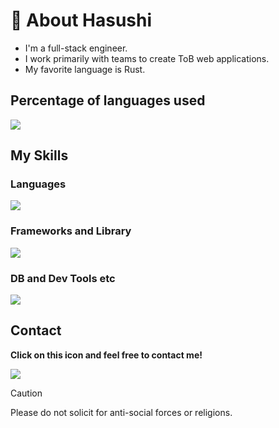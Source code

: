 # 👀 About Hasushi

- I'm a full-stack engineer.
- I work primarily with teams to create ToB web applications.
- My favorite language is Rust.


## Percentage of languages used
![](https://github-readme-stats.vercel.app/api/top-langs?username=Hasushi&show_icons=true&locale=en&layout=compact)

## My Skills

### Languages
<img src="https://skillicons.dev/icons?i=bash,html,css,js,typescript,go,c,cpp,rust,python"/>

### Frameworks and Library
<img src="https://skillicons.dev/icons?i=react,tailwind,vite,jest"/>

### DB and Dev Tools etc
<img src="https://skillicons.dev/icons?i=mysql,git,gitlab,github,githubactions,aws,docker"/>

## Contact
**Click on this icon and feel free to contact me!**

<a href="https://discordapp.com/users/1139211974220202035"><img src="https://skillicons.dev/icons?i=discord"/></a>

> [!CAUTION]
> Please do not solicit for anti-social forces or religions.

